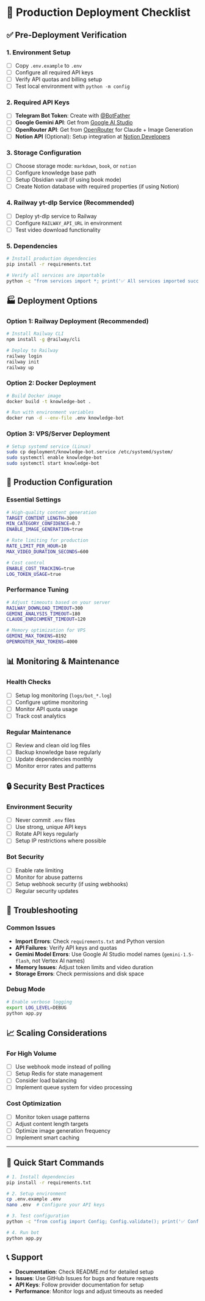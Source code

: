 # 🚀 Production Deployment Checklist

## ✅ **Pre-Deployment Verification**

### 1. **Environment Setup**
- [ ] Copy `.env.example` to `.env`
- [ ] Configure all required API keys
- [ ] Verify API quotas and billing setup
- [ ] Test local environment with `python -m config`

### 2. **Required API Keys**
- [ ] **Telegram Bot Token**: Create with [@BotFather](https://t.me/botfather)
- [ ] **Google Gemini API**: Get from [Google AI Studio](https://aistudio.google.com)
- [ ] **OpenRouter API**: Get from [OpenRouter](https://openrouter.ai) for Claude + Image Generation
- [ ] **Notion API** (Optional): Setup integration at [Notion Developers](https://developers.notion.com)

### 3. **Storage Configuration**
- [ ] Choose storage mode: `markdown`, `book`, or `notion`
- [ ] Configure knowledge base path
- [ ] Setup Obsidian vault (if using book mode)
- [ ] Create Notion database with required properties (if using Notion)

### 4. **Railway yt-dlp Service** (Recommended)
- [ ] Deploy yt-dlp service to Railway
- [ ] Configure `RAILWAY_API_URL` in environment
- [ ] Test video download functionality

### 5. **Dependencies**
```bash
# Install production dependencies
pip install -r requirements.txt

# Verify all services are importable
python -c "from services import *; print('✅ All services imported successfully')"
```

## 🏭 **Deployment Options**

### Option 1: Railway Deployment (Recommended)
```bash
# Install Railway CLI
npm install -g @railway/cli

# Deploy to Railway
railway login
railway init
railway up
```

### Option 2: Docker Deployment
```bash
# Build Docker image
docker build -t knowledge-bot .

# Run with environment variables
docker run -d --env-file .env knowledge-bot
```

### Option 3: VPS/Server Deployment
```bash
# Setup systemd service (Linux)
sudo cp deployment/knowledge-bot.service /etc/systemd/system/
sudo systemctl enable knowledge-bot
sudo systemctl start knowledge-bot
```

## 🔧 **Production Configuration**

### Essential Settings
```bash
# High-quality content generation
TARGET_CONTENT_LENGTH=3000
MIN_CATEGORY_CONFIDENCE=0.7
ENABLE_IMAGE_GENERATION=true

# Rate limiting for production
RATE_LIMIT_PER_HOUR=10
MAX_VIDEO_DURATION_SECONDS=600

# Cost control
ENABLE_COST_TRACKING=true
LOG_TOKEN_USAGE=true
```

### Performance Tuning
```bash
# Adjust timeouts based on your server
RAILWAY_DOWNLOAD_TIMEOUT=300
GEMINI_ANALYSIS_TIMEOUT=180
CLAUDE_ENRICHMENT_TIMEOUT=120

# Memory optimization for VPS
GEMINI_MAX_TOKENS=8192
OPENROUTER_MAX_TOKENS=4000
```

## 📊 **Monitoring & Maintenance**

### Health Checks
- [ ] Setup log monitoring (`logs/bot_*.log`)
- [ ] Configure uptime monitoring
- [ ] Monitor API quota usage
- [ ] Track cost analytics

### Regular Maintenance
- [ ] Review and clean old log files
- [ ] Backup knowledge base regularly
- [ ] Update dependencies monthly
- [ ] Monitor error rates and patterns

## 🔒 **Security Best Practices**

### Environment Security
- [ ] Never commit `.env` files
- [ ] Use strong, unique API keys
- [ ] Rotate API keys regularly
- [ ] Setup IP restrictions where possible

### Bot Security
- [ ] Enable rate limiting
- [ ] Monitor for abuse patterns
- [ ] Setup webhook security (if using webhooks)
- [ ] Regular security updates

## 🚨 **Troubleshooting**

### Common Issues
- **Import Errors**: Check `requirements.txt` and Python version
- **API Failures**: Verify API keys and quotas
- **Gemini Model Errors**: Use Google AI Studio model names (`gemini-1.5-flash`, not Vertex AI names)
- **Memory Issues**: Adjust token limits and video duration
- **Storage Errors**: Check permissions and disk space

### Debug Mode
```bash
# Enable verbose logging
export LOG_LEVEL=DEBUG
python app.py
```

## 📈 **Scaling Considerations**

### For High Volume
- [ ] Use webhook mode instead of polling
- [ ] Setup Redis for state management
- [ ] Consider load balancing
- [ ] Implement queue system for video processing

### Cost Optimization
- [ ] Monitor token usage patterns
- [ ] Adjust content length targets
- [ ] Optimize image generation frequency
- [ ] Implement smart caching

---

## 🎯 **Quick Start Commands**

```bash
# 1. Install dependencies
pip install -r requirements.txt

# 2. Setup environment
cp .env.example .env
nano .env  # Configure your API keys

# 3. Test configuration
python -c "from config import Config; Config.validate(); print('✅ Configuration valid')"

# 4. Run bot
python app.py
```

## 📞 **Support**

- **Documentation**: Check README.md for detailed setup
- **Issues**: Use GitHub Issues for bugs and feature requests
- **API Keys**: Follow provider documentation for setup
- **Performance**: Monitor logs and adjust timeouts as needed